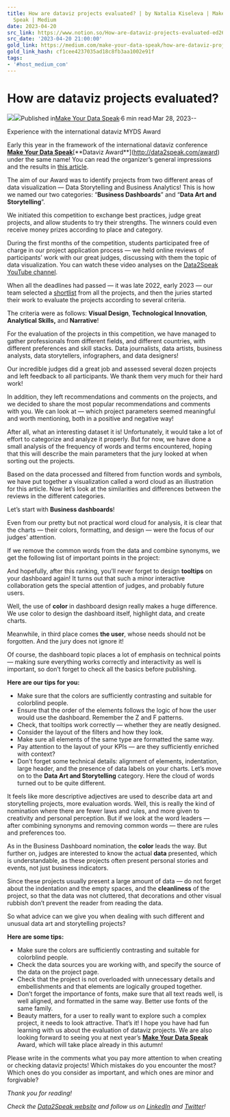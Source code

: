 ```yaml
---
title: How are dataviz projects evaluated? | by Natalia Kiseleva | Make Your Data
  Speak | Medium
date: 2023-04-20
src_link: https://www.notion.so/How-are-dataviz-projects-evaluated-ed26c483dcc14cf09dddbfeb442b12e5
src_date: '2023-04-20 21:00:00'
gold_link: https://medium.com/make-your-data-speak/how-are-dataviz-projects-evaluated-d74c2d77e6b2
gold_link_hash: cf1cee4237035ad18c8fb3aa1002e91f
tags:
- '#host_medium_com'
---
```


How are dataviz projects evaluated?
===================================

[![](https://miro.medium.com/v2/resize:fill:88:88/1*jUr6-fvHqNwix9j0hr8k9g.jpeg)](/@eolay13?source=post_page-----d74c2d77e6b2--------------------------------)[![](https://miro.medium.com/v2/resize:fill:48:48/1*4Rtp1GPl4RfTmB_-8pb_4Q.png)](https://medium.com/make-your-data-speak?source=post_page-----d74c2d77e6b2--------------------------------)Published in[Make Your Data Speak](https://medium.com/make-your-data-speak?source=post_page-----d74c2d77e6b2--------------------------------)·6 min read·Mar 28, 2023--

Experience with the international dataviz MYDS Award

![]()Early this year in the framework of the international dataviz conference [**Make Your Data Speak**](https://data-2-speak.com/conference_)[**Dataviz Award**](http://data2speak.com/award) under the same name! You can read the organizer’s general impressions and the results in [this article](/make-your-data-speak/summing-up-dataviz-conference-make-your-data-speak-2023-61712bba13ce).

The aim of our Award was to identify projects from two different areas of data visualization — Data Storytelling and Business Analytics! This is how we named our two categories: “**Business Dashboards**” and “**Data Art and Storytelling**”.

We initiated this competition to exchange best practices, judge great projects, and allow students to try their strengths. The winners could even receive money prizes according to place and category.

During the first months of the competition, students participated free of charge in our project application process — we held online reviews of participants’ work with our great judges, discussing with them the topic of data visualization. You can watch these video analyses on the [Data2Speak YouTube channel](https://www.youtube.com/playlist?list=PLfeC1psyMilgYE8lrT0sj0eFzjyOzwdE-).

When all the deadlines had passed — it was late 2022, early 2023 — our team selected a [shortlist](https://data-2-speak.com/award2023#reg) from all the projects, and then the juries started their work to evaluate the projects according to several criteria.

The criteria were as follows: **Visual Design**, **Technological Innovation**, **Analytical Skills,** and **Narrative**!

![]()For the evaluation of the projects in this competition, we have managed to gather professionals from different fields, and different countries, with different preferences and skill stacks. Data journalists, data artists, business analysts, data storytellers, infographers, and data designers!

Our incredible judges did a great job and assessed several dozen projects and left feedback to all participants. We thank them very much for their hard work!

![]()In addition, they left recommendations and comments on the projects, and we decided to share the most popular recommendations and comments with you. We can look at — which project parameters seemed meaningful and worth mentioning, both in a positive and negative way!

After all, what an interesting dataset it is! Unfortunately, it would take a lot of effort to categorize and analyze it properly. But for now, we have done a small analysis of the frequency of words and terms encountered, hoping that this will describe the main parameters that the jury looked at when sorting out the projects.

Based on the data processed and filtered from function words and symbols, we have put together a visualization called a word cloud as an illustration for this article. Now let’s look at the similarities and differences between the reviews in the different categories.

Let’s start with **Business dashboards**!

![]()Even from our pretty but not practical word cloud for analysis, it is clear that the charts — their colors, formatting, and design — were the focus of our judges’ attention.

If we remove the common words from the data and combine synonyms, we get the following list of important points in the project:

![]()And hopefully, after this ranking, you’ll never forget to design **tooltips** on your dashboard again! It turns out that such a minor interactive collaboration gets the special attention of judges, and probably future users.

Well, the use of **color** in dashboard design really makes a huge difference. We use color to design the dashboard itself, highlight data, and create charts.

Meanwhile, in third place comes **the user**, whose needs should not be forgotten. And the jury does not ignore it!

Of course, the dashboard topic places a lot of emphasis on technical points — making sure everything works correctly and interactivity as well is important, so don’t forget to check all the basics before publishing.

**Here are our tips for you:**

* Make sure that the colors are sufficiently contrasting and suitable for colorblind people.
* Ensure that the order of the elements follows the logic of how the user would use the dashboard. Remember the Z and F patterns.
* Check, that tooltips work correctly — whether they are neatly designed.
* Consider the layout of the filters and how they look.
* Make sure all elements of the same type are formatted the same way.
* Pay attention to the layout of your KPIs — are they sufficiently enriched with context?
* Don’t forget some technical details: alignment of elements, indentation, large header, and the presence of data labels on your charts.
Let’s move on to the **Data Art and Storytelling** category. Here the cloud of words turned out to be quite different.

![]()It feels like more descriptive adjectives are used to describe data art and storytelling projects, more evaluation words. Well, this is really the kind of nomination where there are fewer laws and rules, and more given to creativity and personal perception. But if we look at the word leaders — after combining synonyms and removing common words — there are rules and preferences too.

![]()As in the Business Dashboard nomination, the **color** leads the way. But further on, judges are interested to know the actual **data** presented, which is understandable, as these projects often present personal stories and events, not just business indicators.

Since these projects usually present a large amount of data — do not forget about the indentation and the empty spaces, and the **cleanliness** of the project, so that the data was not cluttered, that decorations and other visual rubbish don’t prevent the reader from reading the data.

So what advice can we give you when dealing with such different and unusual data art and storytelling projects?

**Here are some tips:**

* Make sure the colors are sufficiently contrasting and suitable for colorblind people.
* Check the data sources you are working with, and specify the source of the data on the project page.
* Check that the project is not overloaded with unnecessary details and embellishments and that elements are logically grouped together.
* Don’t forget the importance of fonts, make sure that all text reads well, is well aligned, and formatted in the same way. Better use fonts of the same family.
* Beauty matters, for a user to really want to explore such a complex project, it needs to look attractive.
That’s it! I hope you have had fun learning with us about the evaluation of dataviz projects. We are also looking forward to seeing you at next year’s [**Make Your Data Speak**](https://data-2-speak.com/award) Award, which will take place already in this autumn!

Please write in the comments what you pay more attention to when creating or checking dataviz projects! Which mistakes do you encounter the most? Which ones do you consider as important, and which ones are minor and forgivable?

*Thank you for reading!*

*Check the* [*Data2Speak website*](https://data-2-speak.com/) *and follow us on* [*LinkedIn*](https://www.linkedin.com/in/askolokolov/) *and* [*Twitter*](https://twitter.com/KolokolovAlex)*!*

![]()